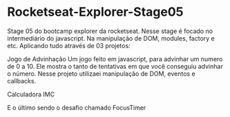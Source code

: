 # Rocketseat-Explorer-Stage05
Stage 05 do bootcamp explorer da rocketseat. Nesse stage é focado no intermediário do javascript. Na manipulação de DOM, modules, factory e etc. Aplicando tudo através de 03 projetos:

Jogo de Advinhação
Um jogo feito em javascript, para advinhar um numero de 0 a 10. Ele mostra o tanto de tentativas em que você conseguiu advinhar o número. Nesse projeto utilizaei manipulação de DOM, eventos e callbacks.

Calculadora IMC

E o último sendo o desafio chamado FocusTimer




